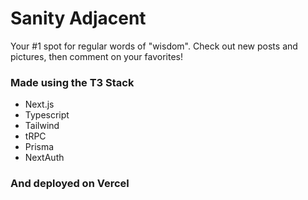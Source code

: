 # Sanity Adjacent

Your #1 spot for regular words of "wisdom". Check out new posts and pictures, then comment on your favorites!

### Made using the T3 Stack
- Next.js
- Typescript
- Tailwind
- tRPC
- Prisma
- NextAuth
### And deployed on Vercel

